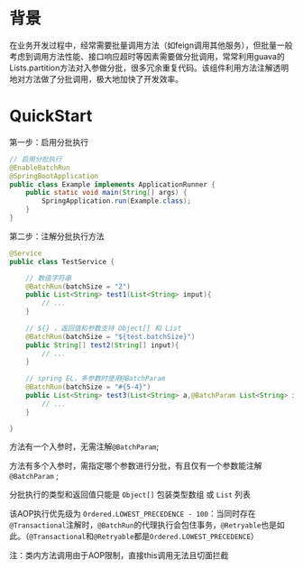 # 背景
在业务开发过程中，经常需要批量调用方法（如feign调用其他服务），但批量一般考虑到调用方法性能、接口响应超时等因素需要做分批调用，常常利用guava的Lists.partition方法对入参做分批，很多冗余重复代码。该组件利用方法注解透明地对方法做了分批调用，极大地加快了开发效率。

# QuickStart

第一步：启用分批执行

```java
// 启用分批执行
@EnableBatchRun
@SpringBootApplication
public class Example implements ApplicationRunner {
    public static void main(String[] args) {
        SpringApplication.run(Example.class);
    }
}
```

第二步：注解分批执行方法

```java
@Service
public class TestService {

    // 数值字符串
    @BatchRun(batchSize = "2")
    public List<String> test1(List<String> input){
        // ...
    }
    
    // ${} ，返回值和参数支持 Object[] 和 List
    @BatchRun(batchSize = "${test.batchSize}")
    public String[] test2(String[] input){
        // ...
    }
    
    // spring EL，多参数时使用@BatchParam
    @BatchRun(batchSize = "#{5-4}")
    public List<String> test3(List<String> a,@BatchParam List<String> input){
        // ...
    }

}
```
方法有一个入参时，无需注解`@BatchParam`;

方法有多个入参时，需指定哪个参数进行分批，有且仅有一个参数能注解`@BatchParam` ;

分批执行的类型和返回值只能是 `Object[]` 包装类型数组 或 `List` 列表


该AOP执行优先级为 `Ordered.LOWEST_PRECEDENCE - 100`：当同时存在 `@Transactional`注解时，`@BatchRun`的代理执行会包住事务，`@Retryable`也是如此。（`@Transactional`和`@Retryable`都是`Ordered.LOWEST_PRECEDENCE`）

注：类内方法调用由于AOP限制，直接this调用无法且切面拦截
